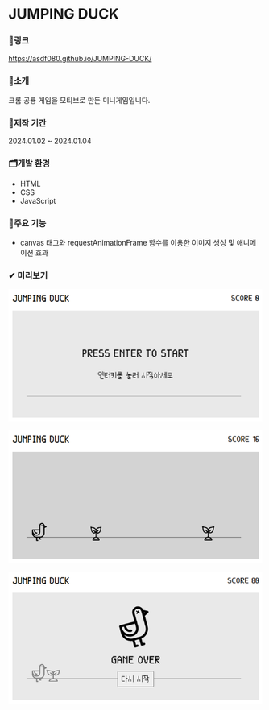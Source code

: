 # JUMPING DUCK

### 🔗링크
https://asdf080.github.io/JUMPING-DUCK/

### 🔎소개
크롬 공룡 게임을 모티브로 만든 미니게임입니다.

### 📅제작 기간
2024.01.02 ~ 2024.01.04

### 🗂개발 환경
- HTML
- CSS
- JavaScript
  
### 🎈주요 기능
- canvas 태그와 requestAnimationFrame 함수를 이용한 이미지 생성 및 애니메이션 효과

### ✔ 미리보기
![preview](./img/preview1.png)


![preview](./img/preview2.png)


![preview](./img/preview3.png)
